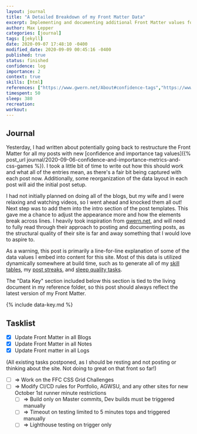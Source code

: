 ```yaml
---
layout: journal
title: "A Detailed Breakdown of my Front Matter Data"
excerpt: Implementing and documenting additional Front Matter values for my blogs, logs, and notes.
author: Max Lepper
categories: [journal]
tags: [jekyll]
date: 2020-09-07 17:48:10 -0400
modified_date: 2020-09-09 00:45:16 -0400
published: true
status: finished
confidence: log
importance: 2
context: true
skills: [html]
references: ["https://www.gwern.net/About#confidence-tags","https://www.gwern.net/About#importance-tags","https://www.gwern.net/About"]
timespent: 50
sleep: 380
recreation:
workout:
---
```


## Journal

Yesterday, I had written about potentially going back to restructure the Front Matter for all my posts with new [confidence and importance tag values]({% post_url journal/2020-09-06-confidence-and-importance-metrics-and-css-games %}). I took a little bit of time to write out how this should work and what all of the entries mean, as there's a fair bit being captured with each post now. Additionally, some reorganization of the data layout in each post will aid the initial post setup.

I had not initially planned on doing all of the blogs, but my wife and I were relaxing and watching videos, so I went ahead and knocked them all out! Next step was to add them into the intro section of the post templates. This gave me a chance to adjust the appearance more and how the elements break across lines. I heavily took inspiration from [gwern.net]({{page.references[2]}}), and will need to fully read through their approach to posting and documenting posts, as the structural quality of their site is far and away something that I would love to aspire to.

As a warning, this post is primarily a line-for-line explanation of some of the data values I embed into content for this site. Most of this data is utilized dynamically somewhere at build time, such as to generate all of my [skill tables]({{site.baseurl}}/skills/), my [post streaks]({{site.baseurl}}/stats/#ave-post-time), and [sleep quality tasks]({{site.baseurl}}/todo/#sleep-quality).

The "Data Key" section included below this section is tied to the living document in my reference folder, so this post should always reflect the latest version of my Front Matter.

{% include data-key.md %}

## Tasklist

- [x] Update Front Matter in all Blogs
- [x] Update Front Matter in all Notes
- [x] Update Front matter in all Logs

(All existing tasks postponed, as I should be resting and not posting or thinking about the site. Not doing to great on that front so far!)

- [ ] <span title="Task to be added to next entry">=></span> Work on the FFC CSS Grid Challenges
- [ ] <span title="Task to be added to next entry">=></span> Modify CI/CD rules for Portfolio, AGWSU, and any other sites for new October 1st runner minute restrictions
  - [ ] <span title="Task to be added to next entry">=></span> Build only on Master commits, Dev builds must be triggered manually
  - [ ] <span title="Task to be added to next entry">=></span> Timeout on testing limited to 5 minutes tops and triggered manually
  - [ ] <span title="Task to be added to next entry">=></span> Lighthouse testing on trigger only